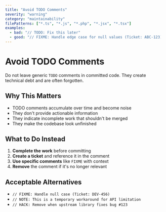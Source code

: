 ```yaml
---
title: "Avoid TODO Comments"
severity: "warning"
category: "maintainability"
filePatterns: ["*.ts", "*.js", "*.php", "*.jsx", "*.tsx"]
examples:
  - bad: "// TODO: Fix this later"
  - good: "// FIXME: Handle edge case for null values (Ticket: ABC-123)"
---
```


# Avoid TODO Comments

Do not leave generic `TODO` comments in committed code. They create technical debt and are often forgotten.

## Why This Matters

- TODO comments accumulate over time and become noise
- They don't provide actionable information
- They indicate incomplete work that shouldn't be merged
- They make the codebase look unfinished

## What to Do Instead

1. **Complete the work** before committing
2. **Create a ticket** and reference it in the comment
3. **Use specific comments** like `FIXME` with context
4. **Remove** the comment if it's no longer relevant

## Acceptable Alternatives

- `// FIXME: Handle null case (Ticket: DEV-456)`
- `// NOTE: This is a temporary workaround for API limitation`
- `// HACK: Remove when upstream library fixes bug #123`
